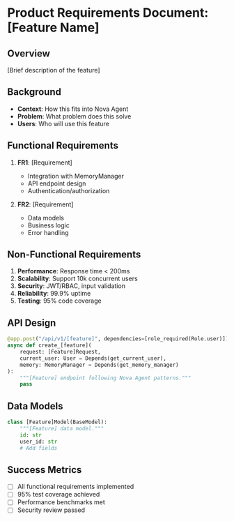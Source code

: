 # Product Requirements Document: [Feature Name]

## Overview
[Brief description of the feature]

## Background
- **Context**: How this fits into Nova Agent
- **Problem**: What problem does this solve
- **Users**: Who will use this feature

## Functional Requirements
1. **FR1**: [Requirement]
   - Integration with MemoryManager
   - API endpoint design
   - Authentication/authorization

2. **FR2**: [Requirement]
   - Data models
   - Business logic
   - Error handling

## Non-Functional Requirements
1. **Performance**: Response time < 200ms
2. **Scalability**: Support 10k concurrent users
3. **Security**: JWT/RBAC, input validation
4. **Reliability**: 99.9% uptime
5. **Testing**: 95% code coverage

## API Design
```python
@app.post("/api/v1/[feature]", dependencies=[role_required(Role.user)])
async def create_[feature](
    request: [Feature]Request,
    current_user: User = Depends(get_current_user),
    memory: MemoryManager = Depends(get_memory_manager)
):
    """[Feature] endpoint following Nova Agent patterns."""
    pass
```

## Data Models
```python
class [Feature]Model(BaseModel):
    """[Feature] data model."""
    id: str
    user_id: str
    # Add fields
```

## Success Metrics
- [ ] All functional requirements implemented
- [ ] 95% test coverage achieved
- [ ] Performance benchmarks met
- [ ] Security review passed
